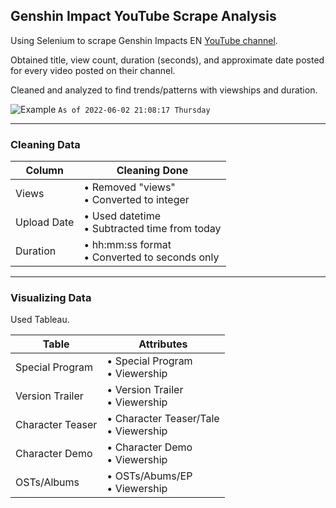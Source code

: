 ## **Genshin Impact YouTube Scrape Analysis**
Using Selenium to scrape Genshin Impacts EN [YouTube channel](https://www.youtube.com/c/GenshinImpact "Genshin Impact's YouTube channel").

Obtained title, view count, duration (seconds), and approximate date posted for every video posted on their channel.

Cleaned and analyzed to find trends/patterns with viewships and duration. 

![Example](https://i.imgur.com/C2gWUop.png)
`As of 2022-06-02 21:08:17 Thursday`

------------


### Cleaning Data
|Column|Cleaning Done|
|-----------|--------|
|Views | • Removed "views" <br> • Converted to integer |
|Upload Date|• Used datetime <br>• Subtracted time from today |
|Duration| • hh:mm:ss format <br>• Converted to seconds only|

------------
### Visualizing Data
Used Tableau.

|Table|Attributes|
|-----------|--------|
|Special Program| • Special Program <br>• Viewership |
|Version Trailer|• Version Trailer <br>• Viewership |
|Character Teaser| • Character Teaser/Tale <br>• Viewership|
|Character Demo| • Character Demo <br>• Viewership|
|OSTs/Albums| • OSTs/Abums/EP <br>• Viewership|

